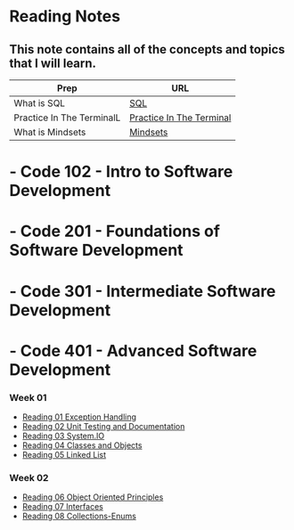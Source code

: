 # Reading Notes
## This note contains all of the concepts and topics that I will learn.


| Prep | URL |
| ----------- | ----------- |
| What is SQL |[SQL](IntroductiontoSQL/IntroductionToSQL.md)|
| Practice In The TerminalL | [Practice In The Terminal](PracticeInTheTerminal/PracticeInTheTerminal.md)|
| What is Mindsets |[Mindsets](Mindsets.md)|
 

# - Code 102 - Intro to Software Development
# - Code 201 - Foundations of Software Development
# - Code 301 - Intermediate Software Development
# - Code 401 - Advanced Software Development
### Week 01
- [Reading 01 Exception Handling](Exception-Handling/ExceptionHandling.md)
- [Reading 02 Unit Testing and Documentation](Unit-Testing-and-Documentation/UnitTestingandDocumentation.md)
- [Reading 03 System.IO](File-Manipulation-System-IO/system.md)
- [Reading 04 Classes and Objects](Classes-Objects/Classes_Objects.md)
- [Reading 05 Linked List](Linked-Lists/LinkedLists.md)
### Week 02
- [Reading 06 Object Oriented Principles](Object-Oriented-Principles/ObjectOrientedPrinciples.md)
- [Reading 07 Interfaces](Interfaces/Interfaces.md)
- [Reading 08 Collections-Enums](Collections-Enums/Collections-Enums.md)





